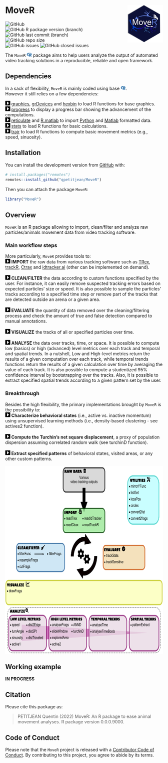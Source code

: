 
<!-- README.md is generated from README.Rmd. Please edit that file -->

# MoveR <img src="man/figures/hexsticker.png" height="120" align="right"/>

<!-- badges: start -->

<img alt="GitHub" src="https://img.shields.io/github/license/qpetitjean/MoveR"></br>
<img alt="GitHub R package version (branch)" src="https://img.shields.io/github/r-package/v/qpetitjean/MoveR/MoveRV1?label=Package%20version">
<img alt="GitHub last commit (branch)" src="https://img.shields.io/github/last-commit/qpetitjean/MoveR/MoveRV1"></br>
<img alt="GitHub repo size" src="https://img.shields.io/github/repo-size/qpetitjean/MoveR"></br>
<img alt="GitHub issues" src="https://img.shields.io/github/issues-raw/qpetitjean/MoveR">
<img alt="GitHub closed issues" src="https://img.shields.io/github/issues-closed-raw/qpetitjean/MoveR">

<!-- badges: end -->

The `MoveR`
<img src="man/figures/fa-icon-9b00320707d42527dde67262afb33ded.svg" style="width:1.13em;height:1em" />
package aims to help users analyze the output of automated video
tracking solutions in a reproducible, reliable and open framework.

## Dependencies

In a sack of flexibility, `MoveR` is mainly coded using base
<img src="man/figures/fa-icon-9b00320707d42527dde67262afb33ded.svg" style="width:1.13em;height:1em" />.</br>
However it still relies on a few dependencies:

<img src="man/figures/Scaret.png" height="15"/> <a href="https://www.rdocumentation.org/packages/graphics/">graphics</a>,
<a href="https://www.rdocumentation.org/packages/grDevices">grDevices</a>
and <a href="https://www.rdocumentation.org/packages/hexbin">hexbin</a>
to load R functions for base graphics.</br>
<img src="man/figures/Scaret.png" height="15"/> <a href="https://github.com/r-lib/progress">progress</a>
to display a progress bar showing the advancement of the
computations.</br>
<img src="man/figures/Scaret.png" height="15"/> <a href="https://www.rdocumentation.org/packages/reticulate">reticulate</a>
and
<a href="https://www.rdocumentation.org/packages/R.matlab">R.matlab</a>
to import <a href="https://https://www.python.org/">Python</a> and
<a href="https://mathworks.com/products/matlab.html">Matlab</a>
formatted data.</br>
<img src="man/figures/Scaret.png" height="15"/> <a href="https://www.rdocumentation.org/packages/stats">stats</a>
to load R functions for basic calculations.</br>
<img src="man/figures/Scaret.png" height="15"/> <a href="https://www.rdocumentation.org/packages/trajr">trajr</a>
to load R functions to compute basic movement metrics (e.g., speed,
sinuosity).</br>

## Installation

You can install the development version from
[GitHub](https://github.com/) with:

``` r
# install.packages("remotes")
remotes::install_github("qpetitjean/MoveR")
```

Then you can attach the package `MoveR`:

``` r
library("MoveR")
```

## Overview

`MoveR` is an R package allowing to import, clean/filter and analyze raw
particles/animals movement data from video tracking software.</br>

### Main workflow steps

More particularly, `MoveR` provides tools to:</br>
<img src="man/figures/Scaret.png" height="15"/> <strong>IMPORT</strong>
the raw data from various tracking software such as
<a href="https://trex.run">TRex</a>,
<a href="https://swarm-lab.github.io/trackR">trackR</a>,
<a href="https://ctrax.sourceforge.net/">Ctrax</a> and
<a href="https://idtrackerai.readthedocs.io/en/latest/">idtracker.ai</a>
(other can be implemented on demand).</br></br>
<img src="man/figures/Scaret.png" height="15"/> <strong>CLEAN/FILTER</strong>
the data according to custom functions specified by the user. For
instance, it can easily remove suspected tracking errors based on
expected particles’ size or speed. It is also possible to sample the
particles’ tracks according to a specified time step or remove part of
the tracks that are detected outside an arena or a given area.</br></br>
<img src="man/figures/Scaret.png" height="15"/> <strong>EVALUATE</strong>
the quantity of data removed over the cleaning/filtering process and
check the amount of true and false detection compared to manual
annotations.</br></br>
<img src="man/figures/Scaret.png" height="15"/> <strong>VISUALIZE</strong>
the tracks of all or specified particles over time.</br></br>
<img src="man/figures/Scaret.png" height="15"/> <strong>ANALYSE</strong>
the data over tracks, time, or space. It is possible to compute low
(basics) or high (advanced) level metrics over each track and temporal
and spatial trends. In a nutshell, Low and High-level metrics return the
results of a given computation over each track, while temporal trends
functions return the results of a given calculation over time by
averaging the value of each track. It is also possible to compute a
studentized 95% confidence interval by bootstrapping over the tracks.
Also, it is possible to extract specified spatial trends according to a
given pattern set by the user.</br>

### Breakthrough

Besides the high flexibility, the primary implementations brought by
`MoveR` is the possibility to:</br>
<img src="man/figures/Scaret.png" height="15"/> <strong>Characterize
behavioral states</strong> (i.e., active vs. inactive momentum) using
unsupervised learning methods (i.e., density-based clustering - see
actives2 function).</br></br>
<img src="man/figures/Scaret.png" height="15"/> <strong>Compute the
Turchin’s net square displacement</strong>, a proxy of population
dispersion assuming correlated random walk (see turchinD function).
</br></br>
<img src="man/figures/Scaret.png" height="15"/> <strong>Extract
specified patterns</strong> of behavioral states, visited areas, or any
other custom patterns.

<img src="man/figures/WorkFlowMoveR.png" height="600" align="middle"/>

## Working example

<strong>IN PROGRESS</strong>

## Citation

Please cite this package as:

> PETITJEAN Quentin (2022) MoveR: An R package to ease animal movement
> analyses. R package version 0.0.0.9000.

## Code of Conduct

Please note that the `MoveR` project is released with a [Contributor
Code of
Conduct](https://contributor-covenant.org/version/2/0/CODE_OF_CONDUCT.html).
By contributing to this project, you agree to abide by its terms.
